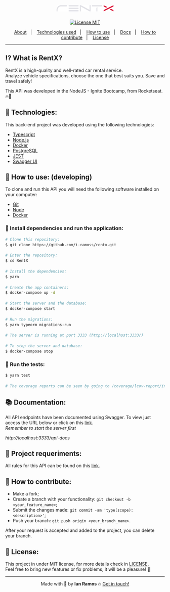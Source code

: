<h1 align='center'>
  <img src='.github/rentx_logo.png'>
</h1>

<div align="center">
  <a href="https://opensource.org/licenses/MIT"><img alt="License MIT" src="https://img.shields.io/badge/license-MIT-brightgreen"></a>
</div>

<p align="center">
  <a href="#interrobang-what-is-rentx">About</a>&nbsp;&nbsp;&nbsp;|&nbsp;&nbsp;&nbsp;
  <a href="#rocket-technologies">Technologies used</a>&nbsp;&nbsp;&nbsp;|&nbsp;&nbsp;&nbsp;
  <a href="#construction_worker-how-to-use-developing">How to use</a>&nbsp;&nbsp;&nbsp;|&nbsp;&nbsp;&nbsp;
  <a href="#books-documentation">Docs</a>&nbsp;&nbsp;&nbsp;|&nbsp;&nbsp;&nbsp;
  <a href="#confetti_ball-how-to-contribute">How to contribute</a>&nbsp;&nbsp;&nbsp;|&nbsp;&nbsp;&nbsp;
  <a href="#key-license">License</a>
</p>

--- 

## :interrobang: What is RentX?

RentX is a high-quality and well-rated car rental service. <br>
Analyze vehicle specifications, choose the one that best suits you. Save and travel safely! <br>

This API was developed in the NodeJS - Ignite Bootcamp, from Rocketseat. 🔥🚀 


## :rocket: Technologies:

This back-end project was developed using the following technologies:

- [Typescript][typescript]
- [Node.js][nodejs]
- [Docker][docker]
- [PostgreSQL][postgresql]
- [JEST][jest]
- [Swagger UI][swagger]


## :construction_worker: How to use: (developing)

To clone and run this API you will need the following software installed on your computer:

- [Git][git]
- [Node][nodejs]
- [Docker][docker]

### :electric_plug: Install dependencies and run the application:
```bash
# Clone this repository:
$ git clone https://github.com/i-ramoss/rentx.git

# Enter the repository:
$ cd RentX

# Install the dependencies:
$ yarn

# Create the app containers:
$ docker-compose up -d

# Start the server and the database:
$ docker-compose start

# Run the migrations:
$ yarn typeorm migrations:run

# The server is running at port 3333 (http://localhost:3333/)

# To stop the server and database:
$ docker-compose stop
```

### 🧪 Run the tests:
```bash
$ yarn test

# The coverage reports can be seen by going to /coverage/lcov-report/index.html and opening this html file in your browser. 
```

## :books: Documentation:
All API endpoints have been documented using Swagger. To view just access the URL below or click on this [link](http://localhost:3333/api-docs). <br>
*Remember to start the server first*

*http://localhost:3333/api-docs* 


## 📌 Project requeriments:
All rules for this API can be found on this [link](./docs/requeriments_en.md).


## :confetti_ball: How to contribute:

-  Make a fork;
-  Create a branch with your functionality: `git checkout -b <your_feature_name>`;
-  Submit the changes made: `git commit -am 'type(scope): <description>'`;
-  Push your branch: `git push origin <your_branch_name>`.

After your request is accepted and added to the project, you can delete your branch.


## :key: License:

This project in under MIT license, for more details check in [LICENSE][license]. <br>
Feel free to bring new features or fix problems, it will be a pleasure! 💜

---

<div align='center'>
  Made with 💚  by <strong>Ian Ramos</strong> 🔥
  <a href='https://www.linkedin.com/in/ian-ramos/'>Get in touch!</a>
</div>



[typescript]: https://www.typescriptlang.org/
[nodejs]: https://nodejs.org/en/
[express]: https://expressjs.com/pt-br/
[postgresql]: https://www.enterprisedb.com/downloads/postgres-postgresql-downloads
[multer]: https://github.com/expressjs/multer
[swagger]: https://swagger.io/
[git]: https://git-scm.com
[docker]: https://www.docker.com/
[jest]: https://jestjs.io/

[license]: https://github.com/i-ramoss/Foodfy/blob/master/LICENSE
[linkedin]: https://www.linkedin.com/in/ian-ramos/